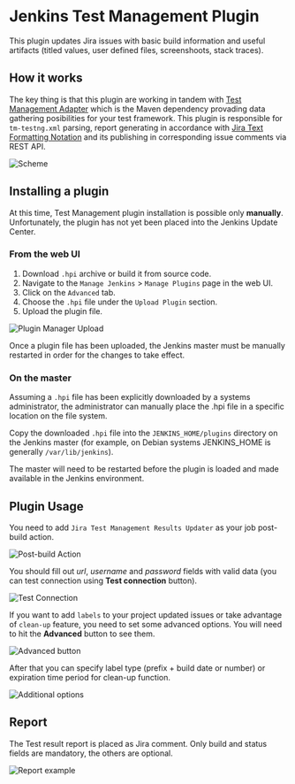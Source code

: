 # Jenkins Test Management Plugin
This plugin updates Jira issues with basic build information and useful artifacts (titled values, user defined files, screenshoots, stack traces).

## How it works

The key thing is that this plugin are working in tandem with [Test Management Adapter] which is the Maven dependency provading data gathering posibilities for your test framework. This plugin is responsible for `tm-testng.xml` parsing, report generating in accordance with [Jira Text Formatting Notation] and its publishing in corresponding issue comments via REST API.

![Scheme](https://github.com/teo-rakan/test-management-jenkins-plugin/blob/master/images/readme_main_scheme.jpg)

## Installing a plugin

At this time, Test Management plugin installation is possible only **manually**. Unfortunately, the plugin has not yet been placed into the Jenkins Update Center.

### From the web UI

1. Download `.hpi` archive or build it from source code.
1. Navigate to the `Manage Jenkins` > `Manage Plugins` page in the web UI.
1. Click on the `Advanced` tab.
1. Choose the `.hpi` file under the `Upload Plugin` section.
1. Upload the plugin file.

![Plugin Manager Upload](https://jenkins.io/doc/book/resources/managing/plugin-manager-upload.png)

Once a plugin file has been uploaded, the Jenkins master must be manually restarted in order for the changes to take effect.

### On the master

Assuming a `.hpi` file has been explicitly downloaded by a systems administrator, the administrator can manually place the .hpi file in a specific location on the file system.

Copy the downloaded `.hpi` file into the `JENKINS_HOME/plugins` directory on the Jenkins master (for example, on Debian systems JENKINS_HOME is generally `/var/lib/jenkins`).

The master will need to be restarted before the plugin is loaded and made available in the Jenkins environment.

## Plugin Usage

You need to add `Jira Test Management Results Updater` as your job post-build action. 

![Post-build Action](https://github.com/teo-rakan/test-management-jenkins-plugin/blob/master/images/readme_file_00.jpg)

You should fill out _url_, _username_ and _password_ fields with valid data (you can test connection using **Test connection** button). 

![Test Connection](https://github.com/teo-rakan/test-management-jenkins-plugin/blob/master/images/readme_file_01.jpg)

If you want to add `labels` to your project updated issues or take advantage of `clean-up` feature, you 
need to set some advanced options. You will need to hit the **Advanced** button to see them.

![Advanced button](https://github.com/teo-rakan/test-management-jenkins-plugin/blob/master/images/readme_file_02.jpg)

After that you can specify label type (prefix + build date or number) or expiration time period for clean-up function.

![Additional options](https://github.com/teo-rakan/test-management-jenkins-plugin/blob/master/images/readme_file_03.jpg)

## Report

The Test result report is placed as Jira comment. Only build and status fields are mandatory, the others are optional. 

![Report example](https://github.com/teo-rakan/test-management-jenkins-plugin/blob/master/images/readme_file_04.jpg)

[Test Management Adapter]: https://github.com/teo-rakan/test-management-adapter.git
[Jira Text Formatting Notation]: https://jira.atlassian.com/secure/WikiRendererHelpAction.jspa?section=all

